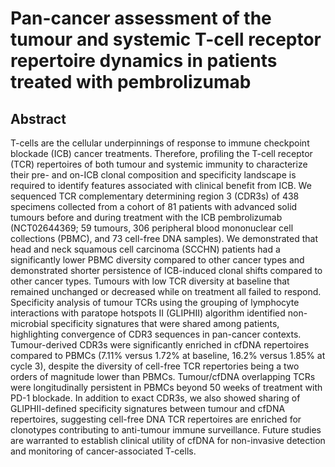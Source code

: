 # Pan-cancer assessment of the tumour and systemic T-cell receptor repertoire dynamics in patients treated with pembrolizumab
## Abstract
T-cells are the cellular underpinnings of response to immune checkpoint blockade (ICB) cancer treatments. Therefore, profiling the T-cell receptor (TCR) repertoires of both tumour and systemic immunity to characterize their pre- and on-ICB clonal composition and specificity landscape is required to identify features associated with clinical benefit from ICB. We sequenced TCR complementary determining region 3 (CDR3s) of 438 specimens collected from a cohort of 81 patients with advanced solid tumours before and during treatment with the ICB pembrolizumab (NCT02644369; 59 tumours, 306 peripheral blood mononuclear cell collections (PBMC), and 73 cell-free DNA samples). We demonstrated that head and neck squamous cell carcinoma (SCCHN) patients had a significantly lower PBMC diversity compared to other cancer types and demonstrated shorter persistence of ICB-induced clonal shifts compared to other cancer types. Tumours with low TCR diversity at baseline that remained unchanged or decreased while on treatment all failed to respond. Specificity analysis of tumour TCRs using the grouping of lymphocyte interactions with paratope hotspots II (GLIPHII) algorithm identified non-microbial specificity signatures that were shared among patients, highlighting convergence of CDR3 sequences in pan-cancer contexts. Tumour-derived CDR3s were significantly enriched in cfDNA repertoires compared to PBMCs (7.11% versus 1.72% at baseline, 16.2% versus 1.85% at cycle 3), despite the diversity of cell-free TCR repertories being a two orders of magnitude lower than PBMCs. Tumour/cfDNA overlapping TCRs were longitudinally persistent in PBMCs beyond 50 weeks of treatment with PD-1 blockade. In addition to exact CDR3s, we also showed sharing of GLIPHII-defined specificity signatures between tumour and cfDNA repertoires, suggesting cell-free DNA TCR repertoires are enriched for clonotypes contributing to anti-tumour immune surveillance. Future studies are warranted to establish clinical utility of cfDNA for non-invasive detection and monitoring of cancer-associated T-cells.
